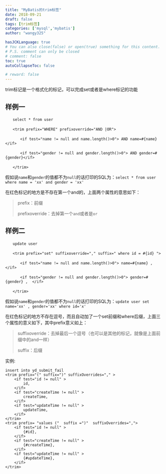 ```yaml
---
title: "MyBatis的trim标签"
date: 2018-09-21
draft: false
tags: [trim标签]
categories: ['mysql','mybatis']
author: "wangy325"

hasJCKLanguage: true
# You can also close(false) or open(true) something for this content.
# P.S. comment can only be closed
# comment: false
toc: true
autoCollapseToc: false

# reward: false
---
```



trim标记是一个格式化的标记，可以完成set或者是where标记的功能

<!--more-->

## 样例一

```
　　select * from user

　　<trim prefix="WHERE" prefixoverride="AND |OR">

　　　　<if test="name != null and name.length()>0"> AND name=#{name}</if>

　　　　<if test="gender != null and gender.length()>0"> AND gender=#{gender}</if>

　　</trim>
```

假如说`name`和`gender`的值都不为`null`的话打印的SQL为：`select * from user where name = 'xx' and gender = 'xx'`

在红色标记的地方是不存在第一个and的，上面两个属性的意思如下：

> prefix：前缀
>
> prefixoverride：去掉第一个`and`或者是`or`

## 样例二

```
　　update user

　　<trim prefix="set" suffixoverride="," suffix=" where id = #{id} ">

　　　　<if test="name != null and name.length()>0"> name=#{name} , </if>

　　　　<if test="gender != null and gender.length()>0"> gender=#{gender} ,  </if>

　　</trim>
```

假如说`name`和`gender`的值都不为`null`的话打印的SQL为：`update user set name='xx' , gender='xx' where id='x'`

在红色标记的地方不存在逗号，而且自动加了一个set前缀和where后缀，上面三个属性的意义如下，其中prefix意义如上：

> suffixoverride：去掉最后一个逗号（也可以是其他的标记，就像是上面前缀中的and一样）
>
> suffix：后缀

实例:

```
insert into yd_submit_fail
<trim prefix="(" suffix=")" suffixOverrides="," >  
	<if test="id != null" >
		id,
	</if>
	<if test="createTime != null" >
		createTime,
	</if>
	<if test="updateTime != null" >
		updateTime,
	</if>
</trim>
<trim prefix= "values ("  suffix =")"  suffixOverrides=",">
	<if test="id != null" >
		{#id},
	</if>
	<if test="createTime != null" >
		{#createTime},
	</if>
	<if test="updateTime != null" >
		{#updateTime},
	</if>
</trim>
```
